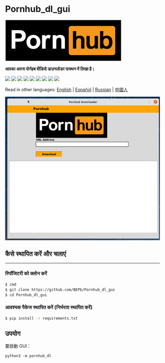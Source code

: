# Pornhub_dl_gui

![GUI](pornhub.png)

<b> आपका अपना पोर्नहब वीडियो डाउनलोडर पायथन में लिखा है।</b>
<p>
  <img  src="https://img.shields.io/github/stars/BEPb/Pornhub_dl_gui" />
  <img src="https://img.shields.io/github/contributors/BEPb/Pornhub_dl_gui" />
  <img src="https://img.shields.io/github/last-commit/BEPb/Pornhub_dl_gui" />
  <img src="https://visitor-badge.laobi.icu/badge?page_id=BEPb.Pornhub_dl_gui" />
  <img src="https://img.shields.io/github/languages/count/BEPb/Pornhub_dl_gui" />
  <img src="https://img.shields.io/github/languages/top/BEPb/Pornhub_dl_guir" />

  <img src="https://img.shields.io/badge/license-MIT-blue.svg?color=f64152" />
  <img  src="https://img.shields.io/github/issues/BEPb/Pornhub_dl_gui" />
  <img  src="https://img.shields.io/github/issues-pr/BEPb/Pornhub_dl_gui" />
</p>



Read in other languages: [English](README.md) | [Español](README.es.md) | [Russian](README.ru.md) | [中國人](README.chinese.md) 



![GUI](pornhub.gif)


## कैसे स्थापित करें और चलाएं
____
### रिपॉजिटरी को क्लोन करें
 
```sh
$ cmd
$ git clone https://github.com/BEPb/Pornhub_dl_gui
$ cd Pornhub_dl_gui
```
 
### आवश्यक पैकेज स्थापित करें (निर्भरता स्थापित करें)
```sh
$ pip install -r requirements.txt

```

## उपयोग
要啟動 GUI：
```
python3 -m pornhub_dl
```



